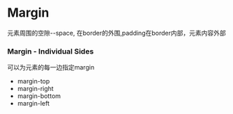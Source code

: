 # Margin
元素周围的空隙--space, 在border的外围,padding在border内部，元素内容外部

### Margin - Individual Sides
可以为元素的每一边指定margin
- margin-top
- margin-right
- margin-bottom
- margin-left
